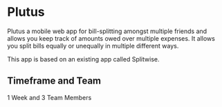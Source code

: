 # Plutus

Plutus a mobile web app for bill-splitting amongst multiple friends and allows you keep track of amounts owed over multiple expenses. It allows you split bills equally or unequally in multiple different ways.

This app is based on an existing app called Splitwise.

## Timeframe and Team
1 Week and 3 Team Members

